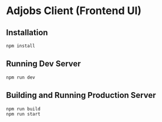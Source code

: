 # Adjobs Client (Frontend UI)

## Installation

```
npm install
```

## Running Dev Server

```
npm run dev
```

## Building and Running Production Server

```
npm run build
npm run start
```
